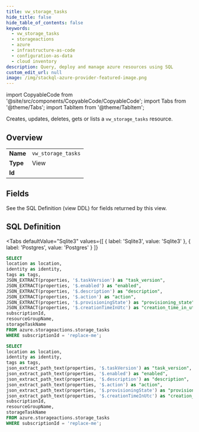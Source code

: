 ```yaml
--- 
title: vw_storage_tasks
hide_title: false
hide_table_of_contents: false
keywords:
  - vw_storage_tasks
  - storageactions
  - azure
  - infrastructure-as-code
  - configuration-as-data
  - cloud inventory
description: Query, deploy and manage azure resources using SQL
custom_edit_url: null
image: /img/stackql-azure-provider-featured-image.png
---
```


import CopyableCode from '@site/src/components/CopyableCode/CopyableCode';
import Tabs from '@theme/Tabs';
import TabItem from '@theme/TabItem';

Creates, updates, deletes, gets or lists a <code>vw_storage_tasks</code> resource.

## Overview
<table><tbody>
<tr><td><b>Name</b></td><td><code>vw_storage_tasks</code></td></tr>
<tr><td><b>Type</b></td><td>View</td></tr>
<tr><td><b>Id</b></td><td><CopyableCode code="azure.storageactions.vw_storage_tasks" /></td></tr>
</tbody></table>

## Fields

See the SQL Definition (view DDL) for fields returned by this view.

## SQL Definition

<Tabs
defaultValue="Sqlite3"
values={[
{ label: 'Sqlite3', value: 'Sqlite3' },
{ label: 'Postgres', value: 'Postgres' }
]}
>
<TabItem value="Sqlite3">

```sql
SELECT
location as location,
identity as identity,
tags as tags,
JSON_EXTRACT(properties, '$.taskVersion') as "task_version",
JSON_EXTRACT(properties, '$.enabled') as "enabled",
JSON_EXTRACT(properties, '$.description') as "description",
JSON_EXTRACT(properties, '$.action') as "action",
JSON_EXTRACT(properties, '$.provisioningState') as "provisioning_state",
JSON_EXTRACT(properties, '$.creationTimeInUtc') as "creation_time_in_utc",
subscriptionId,
resourceGroupName,
storageTaskName
FROM azure.storageactions.storage_tasks
WHERE subscriptionId = 'replace-me';
```

</TabItem>
<TabItem value="Postgres">

```sql
SELECT
location as location,
identity as identity,
tags as tags,
json_extract_path_text(properties, '$.taskVersion') as "task_version",
json_extract_path_text(properties, '$.enabled') as "enabled",
json_extract_path_text(properties, '$.description') as "description",
json_extract_path_text(properties, '$.action') as "action",
json_extract_path_text(properties, '$.provisioningState') as "provisioning_state",
json_extract_path_text(properties, '$.creationTimeInUtc') as "creation_time_in_utc",
subscriptionId,
resourceGroupName,
storageTaskName
FROM azure.storageactions.storage_tasks
WHERE subscriptionId = 'replace-me';
```

</TabItem>
</Tabs>
